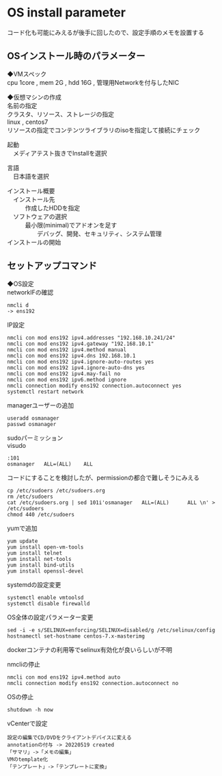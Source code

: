 # OS install parameter
コード化も可能にみえるが後手に回したので、設定手順のメモを設置する  

## OSインストール時のパラメーター
◆VMスペック  
cpu 1core , mem 2G , hdd 16G , 管理用Networkを付与したNIC  
  
◆仮想マシンの作成  
名前の指定  
クラスタ、リソース、ストレージの指定  
linux , centos7  
リソースの指定でコンテンツライブラリのisoを指定して接続にチェック  
  
起動  
　メディアテスト抜きでInstallを選択  
  
言語  
　日本語を選択  
  
インストール概要  
　インストール先  
　　　作成したHDDを指定  
　ソフトウェアの選択  
　　　最小限(minimal)でアドオンを足す  
　　　　　デバッグ、開発、セキュリティ、システム管理  
インストールの開始  
  
## セットアップコマンド
◆OS設定  
networkIFの確認
```
nmcli d
-> ens192
```
IP設定
```
nmcli con mod ens192 ipv4.addresses "192.168.10.241/24"
nmcli con mod ens192 ipv4.gateway "192.168.10.1"
nmcli con mod ens192 ipv4.method manual
nmcli con mod ens192 ipv4.dns 192.168.10.1
nmcli con mod ens192 ipv4.ignore-auto-routes yes
nmcli con mod ens192 ipv4.ignore-auto-dns yes
nmcli con mod ens192 ipv4.may-fail no
nmcli con mod ens192 ipv6.method ignore
nmcli connection modify ens192 connection.autoconnect yes
systemctl restart network
```
managerユーザーの追加
```
useradd osmanager
passwd osmanager
```
sudoパーミッション  
visudo 
```
:101
osmanager   ALL=(ALL)    ALL
```
コードにすることを検討したが、permissionの都合で難しそうにみえる
```
cp /etc/sudoers /etc/sudoers.org
rm /etc/sudoers
cat /etc/sudoers.org | sed 101i'osmanager   ALL=(ALL)      ALL \n' > /etc/sudoers
chmod 440 /etc/sudoers
```
yumで追加
```
yum update
yum install open-vm-tools
yum install telnet
yum install net-tools
yum install bind-utils
yum install openssl-devel
```
systemdの設定変更
```
systemctl enable vmtoolsd
systemctl disable firewalld
```
OS全体の設定パラメーター変更
```
sed -i -e s/SELINUX=enforcing/SELINUX=disabled/g /etc/selinux/config
hostnamectl set-hostname centos-7.x-masterimg
```
dockerコンテナの利用等でselinux有効化が良いらしいが不明  
  
nmcliの停止
```
nmcli con mod ens192 ipv4.method auto
nmcli connection modify ens192 connection.autoconnect no
```
  
OSの停止
```
shutdown -h now  
```
  
vCenterで設定
```
設定の編集でCD/DVDをクライアントデバイスに変える
annotationの付与 -> 20220519 created
「サマリ」->「メモの編集」
VMのtemplate化  
「テンプレート」->「テンプレートに変換」
```
  
